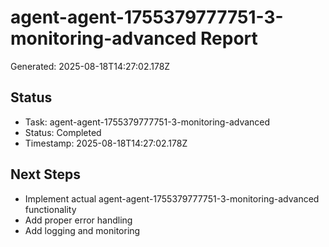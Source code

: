 # agent-agent-1755379777751-3-monitoring-advanced Report

Generated: 2025-08-18T14:27:02.178Z

## Status
- Task: agent-agent-1755379777751-3-monitoring-advanced
- Status: Completed
- Timestamp: 2025-08-18T14:27:02.178Z

## Next Steps
- Implement actual agent-agent-1755379777751-3-monitoring-advanced functionality
- Add proper error handling
- Add logging and monitoring

